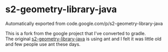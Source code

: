 # s2-geometry-library-java
Automatically exported from code.google.com/p/s2-geometry-library-java

This is a fork from the google project that I've converted to gradle.  
The original [s2-geometry-library-java](https://github.com/google/s2-geometry-library-java) is using ant and I felt it was little old and few people use ant these days.
